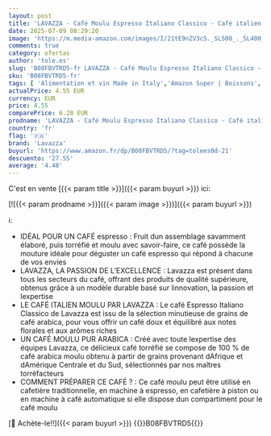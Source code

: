 ```yaml
---
layout: post
title: 'LAVAZZA - Café Moulu Espresso Italiano Classico - Café italien - 100 % Arabica - Équilibré - Intensité 5 - Paquet de 250 g'
date: 2025-07-09 08:29:20
image: 'https://m.media-amazon.com/images/I/21tE9nZV3cS._SL500_._SL400_.jpg'
comments: true
category: ofertas
author: 'tole.es'
slug: 'B08FBVTRD5-fr LAVAZZA - Café Moulu Espresso Italiano Classico - Café...'
sku: 'B08FBVTRD5-fr'
tags: [ 'Alimentation et vin Made in Italy','Amazon Super | Boissons','Arborist Merchandising Root','Café','Café, thé et boissons','Cafés moulus','Epicerie','Essentiels du quotidien: Épicerie','Self Service','Special Features Stores','dfe75450-fdd6-42e5-8003-4ee64407da12_0','dfe75450-fdd6-42e5-8003-4ee64407da12_3901','dfe75450-fdd6-42e5-8003-4ee64407da12_5401','dfe75450-fdd6-42e5-8003-4ee64407da12_5701','lavazza','Épicerie','🇫🇷', ]
actualPrice: 4.55 EUR
currency: EUR
price: 4.55
comparePrice: 6.28 EUR
prodname: 'LAVAZZA - Café Moulu Espresso Italiano Classico - Café italien - 100 % Arabica - Équilibré - Intensité 5 - Paquet de 250 g'
country: 'fr'
flag: '🇫🇷'
brand: 'Lavazza'
buyurl: 'https://www.amazon.fr/dp/B08FBVTRD5/?tag=tolees0d-21'
descuento: '27.55'
average: '4.48'
---
```


C'est en vente [{{< param title >}}]({{< param buyurl >}}) ici:

[![{{< param prodname >}}]({{< param image >}})]({{< param buyurl >}})

ℹ️:

- IDÉAL POUR UN CAFÉ espresso : Fruit dun assemblage savamment élaboré, puis torréfié et moulu avec savoir-faire, ce café possède la mouture idéale pour déguster un café espresso qui répond à chacune de vos envies
- LAVAZZA, LA PASSION DE L’EXCELLENCE : Lavazza est présent dans tous les secteurs du café, offrant des produits de qualité supérieure, obtenus grâce à un modèle durable basé sur linnovation, la passion et lexpertise
- LE CAFÉ ITALIEN MOULU PAR LAVAZZA : Le café Espresso Italiano Classico de Lavazza est issu de la sélection minutieuse de grains de café arabica, pour vous offrir un café doux et équilibré aux notes florales et aux arômes riches
- UN CAFÉ MOULU PUR ARABICA : Créé avec toute lexpertise des équipes Lavazza, ce délicieux café torréfié se compose de 100 % de café arabica moulu obtenu à partir de grains provenant dAfrique et dAmérique Centrale et du Sud, sélectionnés par nos maîtres torréfacteurs
- COMMENT PRÉPARER CE CAFÉ ? : Ce café moulu peut être utilisé en cafetière traditionnelle, en machine à espresso, en cafetière à piston ou en machine à café automatique si elle dispose dun compartiment pour le café moulu

[🛒 Achète-le!!]({{< param buyurl >}})
{{<world>}}B08FBVTRD5{{</world>}}
